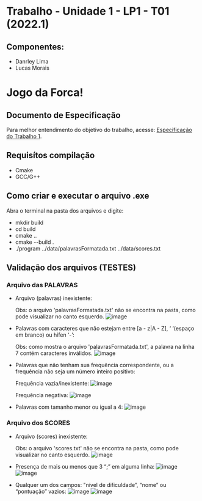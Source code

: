 # Trabalho - Unidade 1 - LP1 - T01 (2022.1)
## Componentes:
  - Danrley Lima
  - Lucas Morais
# Jogo da Forca!

## Documento de Especificação
Para melhor entendimento do objetivo do trabalho, acesse:
[Especificação do Trabalho 1](https://docs.google.com/document/d/1aa51VNLQ_jpZaEuGkMz2KE8feAkE48-TENZ9eqn48nk/edit?usp=sharing).

## Requisítos compilação
  - Cmake
  - GCC/G++

## Como criar e executar o arquivo .exe

Abra o terminal na pasta dos arquivos e digite:
  - mkdir build
  - cd build
  - cmake ..
  - cmake --build .
  - ./program ../data/palavrasFormatada.txt ../data/scores.txt

## Validação dos arquivos (TESTES)

### Arquivo das PALAVRAS
  - Arquivo (palavras) inexistente:

    Obs: o arquivo 'palavrasFormatada.txt' não se encontra na pasta, como pode visualizar no canto esquerdo.
    ![image](https://user-images.githubusercontent.com/86920019/165214668-1dd4b540-a2da-4009-b325-0c3cde4fec5a.png)
  
  - Palavras com caracteres que não estejam entre [a - z|A - Z], ‘ ‘(espaço em branco) ou hífen ‘-’:

    Obs: como mostra o arquivo 'palavrasFormatada.txt', a palavra na linha 7 contém caracteres inválidos.
    ![image](https://user-images.githubusercontent.com/86920019/165215271-c7ce5fea-6368-4b84-8a6c-87ccfbd31a20.png)

  - Palavras que não tenham sua frequência correspondente, ou a frequência não seja um número inteiro positivo:

    Frequência vazia/inexistente:
    ![image](https://user-images.githubusercontent.com/86920019/165217478-e545232e-22a8-4725-a66f-e86dd95c73cc.png)
    
    Frequência negativa:
    ![image](https://user-images.githubusercontent.com/86920019/165216931-0b98f2d2-7d81-4322-a446-09b91631e275.png)
  
  - Palavras com tamanho menor ou igual a 4:
    ![image](https://user-images.githubusercontent.com/86920019/165217720-a6341c3d-1c6b-430c-a4d5-8b2689b2ec16.png)
    
### Arquivo dos SCORES
  - Arquivo (scores) inexistente:

    Obs: o arquivo 'scores.txt' não se encontra na pasta, como pode visualizar no canto esquerdo.
    ![image](https://user-images.githubusercontent.com/86920019/165214910-aa3d0fc5-3256-4814-a50b-39784053db8f.png)
  
  - Presença de mais ou menos que 3 “;” em alguma linha:
    ![image](https://user-images.githubusercontent.com/86920019/165218389-1f2bcfd4-9374-4c2a-b3ea-7ff847532766.png)
    ![image](https://user-images.githubusercontent.com/86920019/165218522-88888ed0-d8c4-4359-93ba-20c51b28ee43.png)
  
  - Qualquer um dos campos: "nível de dificuldade”, “nome”  ou “pontuação” vazios:
    ![image](https://user-images.githubusercontent.com/86920019/165218672-27004e48-9352-493d-90d8-5704a3d56d82.png)
    ![image](https://user-images.githubusercontent.com/86920019/165218799-c7bf561f-960d-4e96-a0a8-25459dde8a09.png)

 
